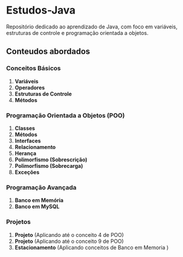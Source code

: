 # Estudos-Java
Repositório dedicado ao aprendizado de Java, com foco em variáveis, estruturas de controle e programação orientada a objetos.

## Conteudos abordados

### Conceitos Básicos
1. **Variáveis**
2. **Operadores**
3. **Estruturas de Controle**
4. **Métodos**

### Programação Orientada a Objetos (POO)
1. **Classes**
2. **Métodos**
3. **Interfaces**
4. **Relacionamento**
5. **Herança**
6. **Polimorfismo (Sobrescrição)**
7. **Polimorfismo (Sobrecarga)**
8. **Exceções**

### Programação Avançada
1. **Banco em Memória**
2. **Banco em MySQL**

### Projetos
1. **Projeto** (Aplicando até o conceito 4 de POO)
2. **Projeto** (Aplicando até o conceito 9 de POO)
3. **Estacionamento** (Aplicando conceitos de Banco em Memoria )
